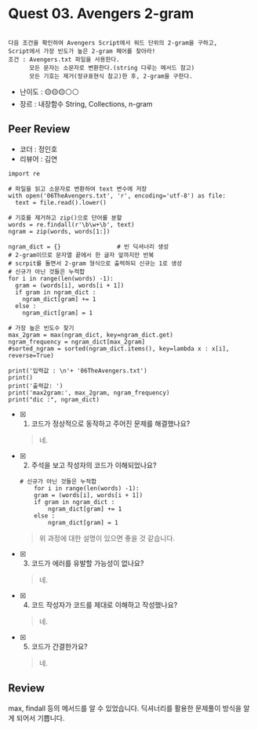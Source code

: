 # Quest 03. Avengers 2-gram


```

다음 조건을 확인하여 Avengers Script에서 워드 단위의 2-gram을 구하고,  
Script에서 가장 빈도가 높은 2-gram 페어를 찾아라!  
조건 : Avengers.txt 파일을 사용한다.  
      모든 문자는 소문자로 변환한다.(string 다루는 메서드 참고)  
      모든 기호는 제거(정규표현식 참고)한 후, 2-gram을 구한다.  

```

- 난이도 : 🟡🟡🟡⚪⚪  
- 장르 :  내장함수 String, Collections, n-gram

## Peer Review

- 코더 :  정인호
- 리뷰어 :  김연


```
import re

# 파일을 읽고 소문자로 변환하여 text 변수에 저장
with open('06TheAvengers.txt', 'r', encoding='utf-8') as file:
  text = file.read().lower()

# 기호를 제거하고 zip()으로 단어를 분할
words = re.findall(r'\b\w+\b', text)
ngram = zip(words, words[1:])

ngram_dict = {}                # 빈 딕셔너리 생성
# 2-gram이므로 문자열 끝에서 한 글자 앞까지만 반복
# scrpit를 돌면서 2-gram 형식으로 출력하되 신규는 1로 생성
# 신규가 아닌 것들은 누적합
for i in range(len(words) -1):
  gram = (words[i], words[i + 1])
  if gram in ngram_dict :
    ngram_dict[gram] += 1
  else :
    ngram_dict[gram] = 1

# 가장 높은 빈도수 찾기
max_2gram = max(ngram_dict, key=ngram_dict.get)
ngram_frequency = ngram_dict[max_2gram]
#sorted_ngram = sorted(ngram_dict.items(), key=lambda x : x[i], reverse=True)

print('입력값 : \n'+ '06TheAvengers.txt')
print()
print('출력값: ')
print('max2gram:', max_2gram, ngram_frequency)
print("dic :", ngram_dict)

```


- [X] 1. 코드가 정상적으로 동작하고 주어진 문제를 해결했나요?  
    >   네.  

- [X] 2. 주석을 보고 작성자의 코드가 이해되었나요?  
    
    ```
    # 신규가 아닌 것들은 누적합
        for i in range(len(words) -1):
        gram = (words[i], words[i + 1])
        if gram in ngram_dict :
            ngram_dict[gram] += 1
        else :
            ngram_dict[gram] = 1
    ```
    > 위 과정에 대한 설명이 있으면 좋을 것 같습니다.  


- [X] 3. 코드가 에러를 유발할 가능성이 없나요?  
    >   네.  

- [X] 4. 코드 작성자가 코드를 제대로 이해하고 작성했나요?  
    >   네.  

- [X] 5. 코드가 간결한가요?  
    >   네.  


## Review

max, findall 등의 메서드를 알 수 있었습니다. 딕셔너리를 활용한 문제풀이 방식을 알게 되어서 기쁩니다. 


